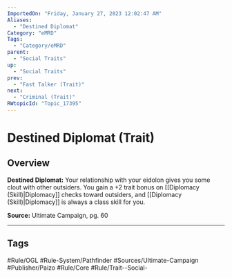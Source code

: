 ```yaml
---
ImportedOn: "Friday, January 27, 2023 12:02:47 AM"
Aliases:
  - "Destined Diplomat"
Category: "eMRD"
Tags:
  - "Category/eMRD"
parent:
  - "Social Traits"
up:
  - "Social Traits"
prev:
  - "Fast Talker (Trait)"
next:
  - "Criminal (Trait)"
RWtopicId: "Topic_17395"
---
```

# Destined Diplomat (Trait)
## Overview
**Destined Diplomat:** Your relationship with your eidolon gives you some clout with other outsiders. You gain a +2 trait bonus on [[Diplomacy (Skill)|Diplomacy]] checks toward outsiders, and [[Diplomacy (Skill)|Diplomacy]] is always a class skill for you.

**Source:** Ultimate Campaign, pg. 60


---
## Tags
#Rule/OGL #Rule-System/Pathfinder #Sources/Ultimate-Campaign #Publisher/Paizo #Rule/Core #Rule/Trait--Social-

